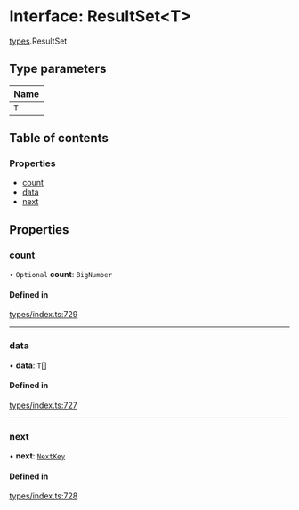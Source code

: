# Interface: ResultSet<T\>

[types](../wiki/types).ResultSet

## Type parameters

| Name |
| :------ |
| `T` |

## Table of contents

### Properties

- [count](../wiki/types.ResultSet#count)
- [data](../wiki/types.ResultSet#data)
- [next](../wiki/types.ResultSet#next)

## Properties

### count

• `Optional` **count**: `BigNumber`

#### Defined in

[types/index.ts:729](https://github.com/PolymeshAssociation/polymesh-sdk/blob/3d14e829/src/types/index.ts#L729)

___

### data

• **data**: `T`[]

#### Defined in

[types/index.ts:727](https://github.com/PolymeshAssociation/polymesh-sdk/blob/3d14e829/src/types/index.ts#L727)

___

### next

• **next**: [`NextKey`](../wiki/types#nextkey)

#### Defined in

[types/index.ts:728](https://github.com/PolymeshAssociation/polymesh-sdk/blob/3d14e829/src/types/index.ts#L728)
